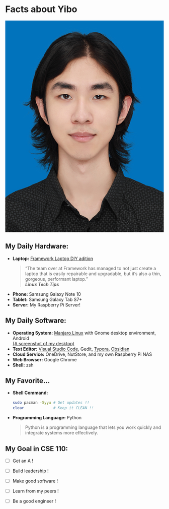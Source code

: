 # Facts about Yibo
![](images/portrait.jpg)

## My Daily Hardware:
- **Laptop:** [Framework Laptop DIY adition](https://frame.work)  
  > “The team over at Framework has managed to not just create a laptop that is easily repairable and upgradable, but it‘s also a thin, gorgeous, performant laptop.”  
  ***Linux Tech Tips***
- **Phone:** Samsung Galaxy Note 10  
- **Tablet:** Samsung Galaxy Tab S7+  
- **Server:** My Raspberry Pi Server!

## My Daily Software:
- **Operating System:** [Manjaro Linux](https://manjaro.org/download/) with Gnome desktop environment, Android  
  [(A screenshot of my desktop)](images/desktop.png)  
- **Text Editor:** [Visual Studio Code](https://code.visualstudio.com/), Gedit, [Typora](https://typora.io/), [Obsidian](https://obsidian.md/)  
- **Cloud Service:** OneDrive, NutStore, and my own Raspberry Pi NAS  
- **Web Browser:** Google Chrome  
- **Shell:** zsh

## My Favorite...
- **Shell Command:**
  ```bash
  sudo pacman -Syyu # Get updates !!
  clear             # Keep it CLEAN !!
  ```

- **Programming Language:** Python
  > Python is a programming language that lets you work quickly and integrate systems more effectively.  

## My Goal in CSE 110:
- [ ] Get an A !  
- [ ] Build leadership !  
- [ ] Make good software !  
- [ ] Learn from my peers !  
- [ ] Be a good engineer !  


